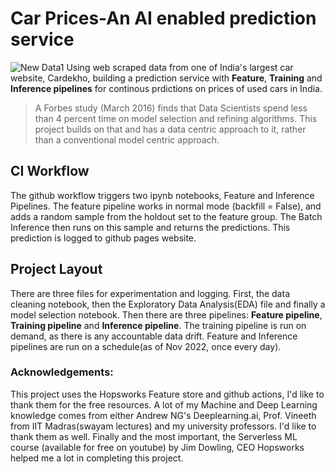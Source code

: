 # Car Prices-An AI enabled prediction service
![New Data1](https://user-images.githubusercontent.com/57457066/202673095-a4cca876-d47a-4f0b-93c7-884cd4006acf.png)
Using web scraped data from one of India's largest car website, Cardekho, building a prediction service with **Feature**, **Training** and **Inference pipelines** for continous prdictions on prices of used cars in India.
> A Forbes study (March 2016) finds that Data Scientists spend less than 4 percent time on model selection and refining algorithms. This project builds on that and has a data centric approach to it, rather than a conventional model centric approach.

## CI Workflow
The github workflow triggers two ipynb notebooks, Feature and Inference Pipelines. The feature pipeline works in normal mode (backfill = False), and adds a random sample from the holdout set to the feature group. The Batch Inference then runs on this sample and returns the predictions. This prediction is logged to github pages website.

## Project Layout
There are three files for experimentation and logging. First, the data cleaning notebook, then the Exploratory Data Analysis(EDA) file and finally a model selection notebook.
Then there are three pipelines: **Feature pipeline**, **Training pipeline** and **Inference pipeline**. The training pipeline is run on demand, as there is any accountable data drift. Feature and Inference pipelines are run on a schedule(as of Nov 2022, once every day).

### Acknowledgements:
This project uses the Hopsworks Feature store and github actions, I'd like to thank them for the free resources. 
A lot of my Machine and Deep Learning knowledge comes from either Andrew NG's Deeplearning.ai, Prof. Vineeth from IIT Madras(swayam lectures) and my university professors. I'd like to thank them as well. Finally and the most important, the Serverless ML course (available for free on youtube) by Jim Dowling, CEO Hopsworks helped me a lot in completing this project.
